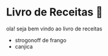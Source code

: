 # Livro de Receitas :cake:

ola! seja bem vindo ao livro de receitas

- strogonoff de frango
- canjica
